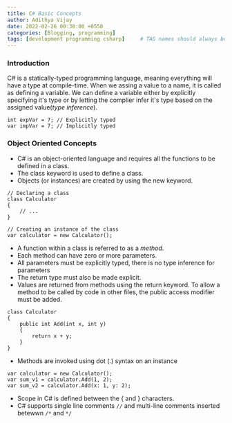 ```yaml
---
title: C# Basic Concepts
author: Adithya Vijay
date: 2022-02-26 00:30:00 +0550
categories: [Blogging, programming]
tags: [development programming csharp]     # TAG names should always be lowercase
---
```


### Introduction
C# is a statically-typed programming language, meaning everything will have a type at compile-time. When we assing a value to a name, it is called as defining a variable.
We can define a variable either by explicitly specifying it's type or by letting the complier infer it's type based on the assigned value(*type inference*).
```
int expVar = 7; // Explicitly typed
var impVar = 7; // Implicitly typed
```

### Object Oriented Concepts
- C# is an object-oriented language and requires all the functions to be defined in a class.
- The class keyword is used to define a class.
- Objects (or instances) are created by using the new keyword.

```
// Declaring a class
class Calculator
{
    // ...
}

// Creating an instance of the class
var calculator = new Calculator();
```

- A function within a class is referred to as a *method*. 
- Each method can have zero or more parameters. 
- All parameters must be explicitly typed, there is no type inference for parameters
- The return type must also be made explicit.
- Values are returned from methods using the return keyword. To allow a method to be called by code in other files, the public access modifier must be added.

```
class Calculator
{
    public int Add(int x, int y)
    {
        return x + y;
    }
}
```

- Methods are invoked using dot (.) syntax on an instance

```
var calculator = new Calculator();
var sum_v1 = calculator.Add(1, 2);
var sum_v2 = calculator.Add(x: 1, y: 2);
```

- Scope in C# is defined between the { and } characters.
- C# supports single line comments ```//``` and multi-line comments inserted betewwn ```/*``` and ```*/```